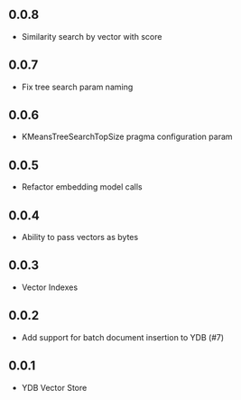 ## 0.0.8 ##
* Similarity search by vector with score

## 0.0.7 ##
* Fix tree search param naming

## 0.0.6 ##
* KMeansTreeSearchTopSize pragma configuration param

## 0.0.5 ##
* Refactor embedding model calls

## 0.0.4 ##
* Ability to pass vectors as bytes

## 0.0.3 ##
* Vector Indexes

## 0.0.2 ##
* Add support for batch document insertion to YDB (#7)

## 0.0.1 ##
* YDB Vector Store
